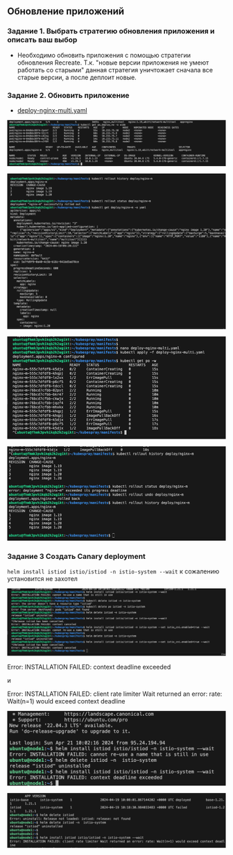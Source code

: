## Обновление приложений
### Задание 1. Выбрать стратегию обновления приложения и описать ваш выбор

- Необходимо обновить приложения с помощью стратегии обновления Recreate. Т.к. "новые версии приложения не умеют работать со старыми" данная стратегия уничтожает сначала все старые версии, а после деплоит новые.

### Задание 2. Обновить приложение
- [deploy-nginx-multi.yaml](deploy-nginx-multi.yaml) 


![!\[Alt text\](<img/!\[Alt text\](<img/1.png>)>)](<img/1.png>)

![!\[Alt text\](<img/!\[Alt text\](<img/2.png>)>)](<img/2.png>)

![!\[Alt text\](<img/!\[Alt text\](<img/3.png>)>)](<img/3.png>)

![!\[Alt text\](<img/!\[Alt text\](<img/4.png>)>)](<img/4.png>)

### Задание 3  Создать Canary deployment
`helm install istiod istio/istiod -n istio-system --wait` к сожалению установится не захотел

![!\[Alt text\](<img/!\[Alt text\](<img/5.png>)>)](<img/5.png>)

Error: INSTALLATION FAILED: context deadline exceeded

и

Error: INSTALLATION FAILED: client rate limiter Wait returned an error: rate: Wait(n=1) would exceed context deadline

![!\[Alt text\](<img/!\[Alt text\](<img/6.png>)>)](<img/6.png>)

![!\[Alt text\](<img/!\[Alt text\](<img/7.png>)>)](<img/7.png>)










